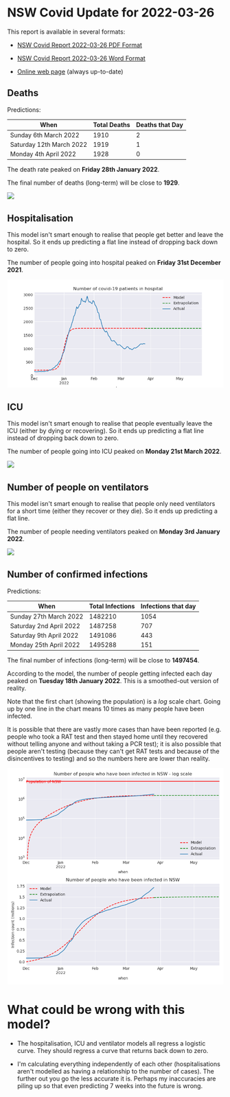 # NSW Covid Update for 2022-03-26

This report is available in several formats:

- [NSW Covid Report 2022-03-26 PDF Format](https://github.com/solresol/yet-another-pandemic-prediction/raw/main/output/2022-03-26/nsw-covid-report-2022-03-26.pdf)

- [NSW Covid Report 2022-03-26 Word Format](https://github.com/solresol/yet-another-pandemic-prediction/raw/main/output/2022-03-26/nsw-covid-report-2022-03-26.docx)

- [Online web page](https://github.com/solresol/yet-another-pandemic-prediction/tree/main/output/README.md) (always up-to-date)

## Deaths

Predictions:

| When | Total Deaths | Deaths that Day |
| ---- | ------------ | --------------- |
| Sunday 6th March 2022 | 1910 | 2 |
| Saturday 12th March 2022 | 1919 | 1 |
| Monday 4th April 2022 | 1928 | 0 |

The death rate peaked on **Friday 28th January 2022**.

The final number of deaths (long-term) will
be close to **1929**.

![](2022-03-26/deaths.png)



## Hospitalisation

This model isn't smart enough to realise that people get better and leave the hospital.
So it ends up predicting a flat line instead of dropping back down to zero.

The number of people going into hospital peaked on **Friday 31st December 2021**.

![](2022-03-26/hospitalisation.png)

## ICU

This model isn't smart enough to realise that people eventually leave the ICU
(either by dying or recovering).
So it ends up predicting a flat line instead of dropping back down to zero.

The number of people going into ICU peaked on **Monday 21st March 2022**.

![](2022-03-26/icu.png)

## Number of people on ventilators

This model isn't smart enough to realise that people only need ventilators for
a short time (either they recover or they die). So it ends up predicting a flat line.

The number of people needing ventilators peaked on **Monday 3rd January 2022**.

![](2022-03-26/ventilators.png)

## Number of confirmed infections

Predictions:

| When | Total Infections | Infections that day |
| ---- | ------------ | --------------- |
| Sunday 27th March 2022 | 1482210 | 1054 |
| Saturday 2nd April 2022 | 1487258 | 707 |
| Saturday 9th April 2022 | 1491086 | 443 |
| Monday 25th April 2022 | 1495288 | 151 |

The final number of infections (long-term) will
be close to **1497454**.


According to the model, the number of people getting infected each day peaked on **Tuesday 18th January 2022**. This is a smoothed-out version of reality.

Note that the first chart (showing the population) is a *log* scale chart. Going up by one line in the chart means 10 times as many people have been infected. 

It is possible that there are vastly more cases than have been
reported (e.g. people who took a RAT test and then stayed home until
they recovered without telling anyone and without taking a PCR test);
it is also possible that people aren't testing (because they can't get
RAT tests and because of the disincentives to testing) and so the
numbers here are lower than reality.


![](2022-03-26/infection.png)



# What could be wrong with this model?

- The hospitalisation, ICU and ventilator models all regress a logistic curve. They
should regress a curve that returns back down to zero.

- I'm calculating everything independently of each other (hospitalisations aren't modelled as having a relationship to the number of cases). The further out you go the less accurate it is. Perhaps my inaccuracies are piling up so that even predicting 7 weeks into the future is wrong.

